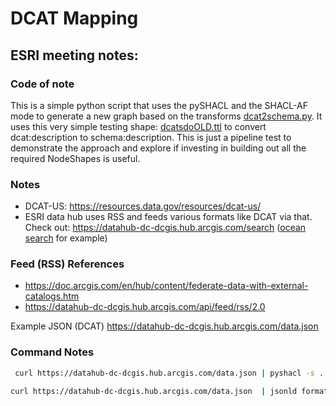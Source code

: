 # DCAT Mapping


## ESRI meeting notes:

### Code of note

This is a simple python script that uses the pySHACL and 
the SHACL-AF mode to generate a new graph based on the 
transforms [dcat2schema.py](./dcat2schema.py).  It uses
this very simple testing 
shape: [dcatsdoOLD.ttl](./shapes/dcatsdoOLD.ttl)
to convert dcat:description to schema:description.  This is 
just a pipeline test to demonstrate the approach and 
explore if investing in building out all the required
NodeShapes is useful. 

### Notes 

* DCAT-US: https://resources.data.gov/resources/dcat-us/
* ESRI data hub uses RSS and feeds various formats like DCAT via that.
Check out: https://datahub-dc-dcgis.hub.arcgis.com/search 
([ocean search](https://datahub-dc-dcgis.hub.arcgis.com/search?q=ocean) for example)

### Feed (RSS) References

* https://doc.arcgis.com/en/hub/content/federate-data-with-external-catalogs.htm 
* https://datahub-dc-dcgis.hub.arcgis.com/api/feed/rss/2.0 


Example JSON (DCAT)
https://datahub-dc-dcgis.hub.arcgis.com/data.json


### Command Notes

```bash
 curl https://datahub-dc-dcgis.hub.arcgis.com/data.json | pyshacl -s ../code/SHACL/dcatsdo.ttl -sf turtle -df json-ld -a -i none -f nt - 
 ```

```bash
curl https://datahub-dc-dcgis.hub.arcgis.com/data.json  | jsonld format  -q | rapper -c -i ntriples -I http://example.org/id/ -
```

